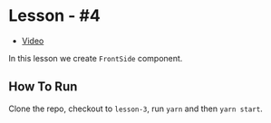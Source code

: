 # Lesson - #4

* [Video](https://www.youtube.com/watch?v=wwDcpWvnJN4)

In this lesson we create `FrontSide` component.

## How To Run

Clone the repo, checkout to `lesson-3`, run `yarn` and then `yarn start`.
